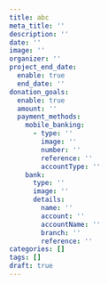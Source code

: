 ```yaml
---
title: abc
meta_title: ''
description: ''
date: ''
image: ''
organizer: ''
project_end_date:
  enable: true
  end_date: ''
donation_goals:
  enable: true
  amount: ''
  payment_methods:
    mobile_banking:
      - type: ''
        image: ''
        number: ''
        reference: ''
        accountType: ''
    bank:
      type: ''
      image: ''
      details:
        name: ''
        account: ''
        accountName: ''
        branch: ''
        reference: ''
categories: []
tags: []
draft: true
---
```

